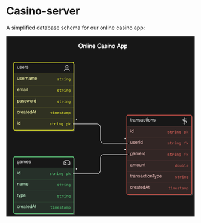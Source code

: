 # Casino-server

A simplified database schema for our online casino app:

![alt text](public/image.png)
